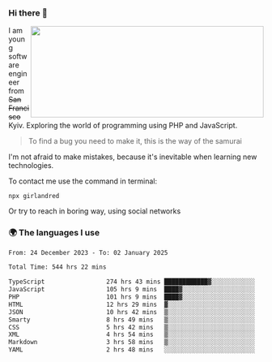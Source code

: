 ### Hi there 👋  

<img align='right' src="https://github-readme-stats.vercel.app/api?username=girlandred&count_private=true&show_icons=true&include_all_commits=true&hide_rank=true&hide_title=true&theme=buefy&card_width=300" width=460 height=180>


I am young software engineer from ~~San Francisco~~ Kyiv. Exploring the world of programming using PHP and JavaScript.


> To find a bug you need to make it, this is the way of the samurai



I'm not afraid to make mistakes, because it's inevitable when learning new technologies.

To contact me use the command in terminal:

```
npx girlandred
```

Or try to reach in boring way, using social networks


### 🌍 The languages I use

<!--START_SECTION:waka-->

```txt
From: 24 December 2023 - To: 02 January 2025

Total Time: 544 hrs 22 mins

TypeScript                 274 hrs 43 mins ████████████▓░░░░░░░░░░░░   50.46 %
JavaScript                 105 hrs 9 mins  ████▓░░░░░░░░░░░░░░░░░░░░   19.31 %
PHP                        101 hrs 9 mins  ████▓░░░░░░░░░░░░░░░░░░░░   18.58 %
HTML                       12 hrs 29 mins  ▓░░░░░░░░░░░░░░░░░░░░░░░░   02.29 %
JSON                       10 hrs 42 mins  ▒░░░░░░░░░░░░░░░░░░░░░░░░   01.97 %
Smarty                     8 hrs 49 mins   ▒░░░░░░░░░░░░░░░░░░░░░░░░   01.62 %
CSS                        5 hrs 42 mins   ▒░░░░░░░░░░░░░░░░░░░░░░░░   01.05 %
XML                        4 hrs 54 mins   ▒░░░░░░░░░░░░░░░░░░░░░░░░   00.90 %
Markdown                   3 hrs 58 mins   ▒░░░░░░░░░░░░░░░░░░░░░░░░   00.73 %
YAML                       2 hrs 48 mins   ░░░░░░░░░░░░░░░░░░░░░░░░░   00.52 %
```

<!--END_SECTION:waka-->
